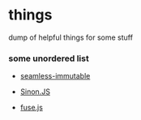 # things
dump of helpful things for some stuff

### some unordered list

- [seamless-immutable](https://www.npmjs.com/package/seamless-immutable)

- [Sinon.JS](https://www.npmjs.com/package/sinon)

- [fuse.js](https://www.npmjs.com/package/fuse.js)






